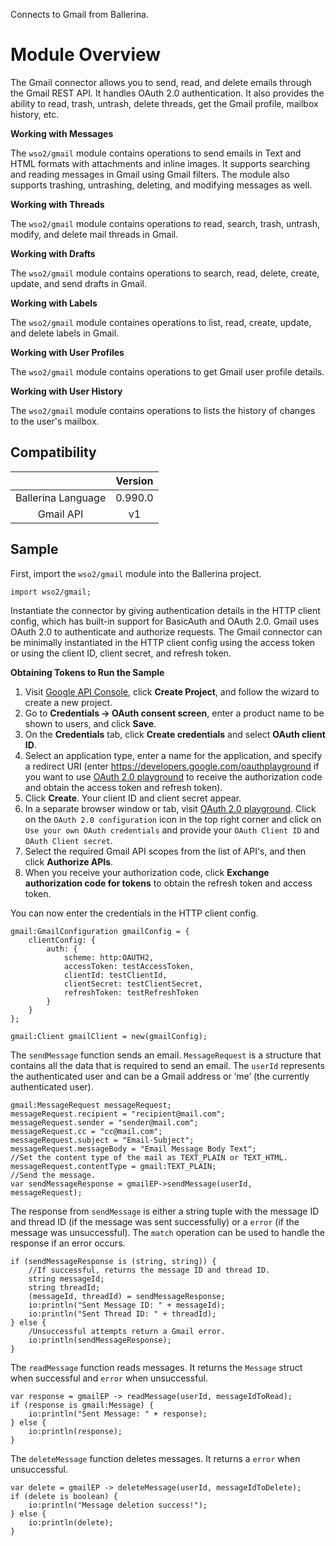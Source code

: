 Connects to Gmail from Ballerina. 

# Module Overview

The Gmail connector allows you to send, read, and delete emails through the Gmail REST API. It handles OAuth 2.0 
authentication. It also provides the ability to read, trash, untrash, delete threads, get the Gmail profile, mailbox 
history, etc.

**Working with Messages**

The `wso2/gmail` module contains operations to send emails in Text and HTML formats with attachments and inline images. 
It supports searching and reading messages in Gmail using Gmail filters. The module also supports trashing, untrashing, 
deleting, and modifying messages as well.

**Working with Threads**

The `wso2/gmail` module contains operations to read, search, trash, untrash, modify, and delete mail threads in Gmail.

**Working with Drafts**

The `wso2/gmail` module contains operations to search, read, delete, create, update, and send drafts in Gmail.   

**Working with Labels**

The `wso2/gmail` module containes operations to list, read, create, update, and delete labels in Gmail.

**Working with User Profiles**

The `wso2/gmail` module contains operations to get Gmail user profile details.

**Working with User History**

The `wso2/gmail` module contains operations to lists the history of changes to the user's mailbox.

## Compatibility
|                    |    Version     |  
|:------------------:|:--------------:|
| Ballerina Language | 0.990.0         |
| Gmail API          | v1             |

## Sample
First, import the `wso2/gmail` module into the Ballerina project.
```ballerina
import wso2/gmail;
```
Instantiate the connector by giving authentication details in the HTTP client config, which has built-in support for 
BasicAuth and OAuth 2.0. Gmail uses OAuth 2.0 to authenticate and authorize requests. The Gmail connector can be 
minimally instantiated in the HTTP client config using the access token or using the client ID, client secret, 
and refresh token.

**Obtaining Tokens to Run the Sample**

1. Visit [Google API Console](https://console.developers.google.com), click **Create Project**, and follow the wizard to create a new project.
2. Go to **Credentials -> OAuth consent screen**, enter a product name to be shown to users, and click **Save**.
3. On the **Credentials** tab, click **Create credentials** and select **OAuth client ID**. 
4. Select an application type, enter a name for the application, and specify a redirect URI (enter https://developers.google.com/oauthplayground if you want to use 
[OAuth 2.0 playground](https://developers.google.com/oauthplayground) to receive the authorization code and obtain the 
access token and refresh token). 
5. Click **Create**. Your client ID and client secret appear. 
6. In a separate browser window or tab, visit [OAuth 2.0 playground](https://developers.google.com/oauthplayground). Click on the `OAuth 2.0 configuration`
 icon in the top right corner and click on `Use your own OAuth credentials` and provide your `OAuth Client ID` and `OAuth Client secret`.
7. Select the required Gmail API scopes from the list of API's, and then click **Authorize APIs**.
8. When you receive your authorization code, click **Exchange authorization code for tokens** to obtain the refresh token and access token.

You can now enter the credentials in the HTTP client config. 
```ballerina
gmail:GmailConfiguration gmailConfig = {
    clientConfig: {
        auth: {
            scheme: http:OAUTH2,
            accessToken: testAccessToken,
            clientId: testClientId,
            clientSecret: testClientSecret,
            refreshToken: testRefreshToken
        }
    }
};

gmail:Client gmailClient = new(gmailConfig);
```
The `sendMessage` function sends an email. `MessageRequest` is a structure that contains all the data that is required 
to send an email. The `userId` represents the authenticated user and can be a Gmail address or ‘me’ 
(the currently authenticated user).
```ballerina
gmail:MessageRequest messageRequest;
messageRequest.recipient = "recipient@mail.com";
messageRequest.sender = "sender@mail.com";
messageRequest.cc = "cc@mail.com";
messageRequest.subject = "Email-Subject";
messageRequest.messageBody = "Email Message Body Text";
//Set the content type of the mail as TEXT_PLAIN or TEXT_HTML.
messageRequest.contentType = gmail:TEXT_PLAIN;
//Send the message.
var sendMessageResponse = gmailEP->sendMessage(userId, messageRequest);
```
The response from `sendMessage` is either a string tuple with the message ID and thread ID 
(if the message was sent successfully) or a `error` (if the message was unsuccessful). The `match` operation can be 
used to handle the response if an error occurs.
```ballerina
if (sendMessageResponse is (string, string)) {
    //If successful, returns the message ID and thread ID.
    string messageId;
    string threadId;
    (messageId, threadId) = sendMessageResponse;
    io:println("Sent Message ID: " + messageId);
    io:println("Sent Thread ID: " + threadId);
} else {
    /Unsuccessful attempts return a Gmail error.
    io:println(sendMessageResponse); 
}
```
The `readMessage` function reads messages. It returns the `Message` struct when successful and 
`error` when unsuccessful. 
```ballerina
var response = gmailEP -> readMessage(userId, messageIdToRead);
if (response is gmail:Message) {
    io:println("Sent Message: " + response);
} else {
    io:println(response);
}
```
The `deleteMessage` function deletes messages. It returns a `error` when unsuccessful. 
```ballerina    
var delete = gmailEP -> deleteMessage(userId, messageIdToDelete);
if (delete is boolean) {
    io:println("Message deletion success!");
} else {
    io:println(delete);
}
```
